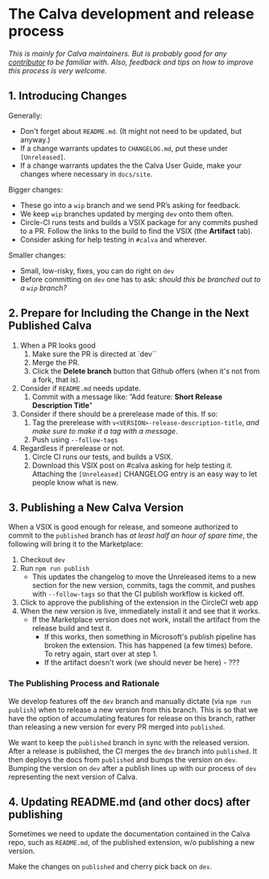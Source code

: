 # The Calva development and release process

_This is mainly for Calva maintainers. But is probably good for any [contributor](https://github.com/BetterThanTomorrow/calva/wiki/How-to-Contribute) to be familiar with. Also, feedback and tips on how to improve this process is very welcome._

## 1. Introducing Changes

Generally:

* Don't forget about `README.md`. (It might not need to be updated, but anyway.)
* If a change warrants updates to `CHANGELOG.md`, put these under `[Unreleased]`.
* If a change warrants updates the the Calva User Guide, make your changes where necessary in `docs/site`. 

Bigger changes:

* These go into a `wip` branch and we send PR’s asking for feedback.
* We keep `wip` branches updated by merging  `dev` onto them often.
* Circle-CI runs tests and builds a VSIX package for any commits pushed to a PR. Follow the links to the build to find the VSIX (the **Artifact** tab).
* Consider asking for help testing in `#calva` and wherever.

Smaller changes:

* Small, low-risky, fixes, you can do right on `dev`
* Before committing on `dev` one has to ask: _should this be branched out to a `wip` branch?_

## 2. Prepare for Including the Change in the Next Published Calva

1. When a PR looks good
   1. Make sure the PR is directed at `dev``
   1. Merge the PR.
   1. Click the **Delete branch** button that Github offers (when it's not from a fork, that is).
1. Consider if `README.md` needs update.
   1. Commit with a message like: ”Add feature: **Short Release Description Title**"
1. Consider if there should be a prerelease made of this. If so:
   1. Tag the prerelease with `v<VERSION>-release-description-title`, _and make sure to make it a tag with a message_.
   1. Push using `--follow-tags`
1. Regardless if prerelease or not.
   1. Circle CI runs our tests, and builds a VSIX.
   1. Download this VSIX post on #calva asking for help testing it. Attaching the `[Unreleased]` CHANGELOG entry is an easy way to let people know what is new.

## 3. Publishing a New Calva Version

When a VSIX is good enough for release, and someone authorized to commit to the `published` branch has _at least half an hour of spare time_, the following will bring it to the Marketplace:

1. Checkout `dev`
1. Run `npm run publish`
   * This updates the changelog to move the Unreleased items to a new section for the new version, commits, tags the commit, and pushes with `--follow-tags` so that the CI publish workflow is kicked off.
1. Click to approve the publishing of the extension in the CircleCI web app
1. When the new version is live, immediately install it and see that it works.
   * If the Marketplace version does not work, install the artifact from the release build and test it.
      * If this works, then something in Microsoft's publish pipeline has broken the extension. This has happened (a few times) before. To retry again, start over at step 1.
      * If the artifact doesn't work (we should never be here) - ???

### The Publishing Process and Rationale

We develop features off the `dev` branch and manually dictate (via `npm run publish`) when to release a new version from this branch. This is so that we have the option of accumulating features for release on this branch, rather than releasing a new version for every PR merged into `published`.

We want to keep the `published` branch in sync with the released version. After a release is published, the CI merges the `dev` branch into `published`. It then deploys the docs from `published` and bumps the version on `dev`. Bumping the version on `dev` after a publish lines up with our process of `dev` representing the next version of Calva.

## 4. Updating README.md (and other docs) after publishing

Sometimes we need to update the documentation contained in the Calva repo, such as `README.md`, of the published extension, w/o publishing a new version.

Make the changes on `published` and cherry pick back on `dev`.
